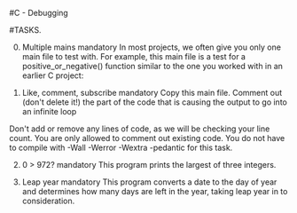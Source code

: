 #C - Debugging

#TASKS.

0. Multiple mains
mandatory
In most projects, we often give you only one main file to test with. For example, this main file is a test for a positive_or_negative() function similar to the one you worked with in an earlier C project:

1. Like, comment, subscribe
mandatory
Copy this main file. Comment out (don't delete it!) the part of the code that is causing the output to go into an infinite loop

Don't add or remove any lines of code, as we will be checking your line count. You are only allowed to comment out existing code.
You do not have to compile with -Wall -Werror -Wextra -pedantic for this task.

2. 0 > 972?
mandatory
This program prints the largest of three integers.

3. Leap year
mandatory
This program converts a date to the day of year and determines how many days are left in the year, taking leap year in to consideration.

